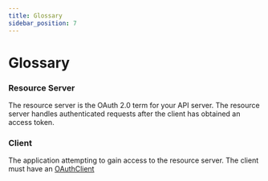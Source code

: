 ```yaml
---
title: Glossary
sidebar_position: 7
---
```


# Glossary

### Resource Server

The resource server is the OAuth 2.0 term for your API server. The resource server handles authenticated requests after the client has obtained an access token.

### Client

The application attempting to gain access to the resource server. The client must have an [OAuthClient](../getting_started/entities.md#client-entity)

[access_token_response]: https://www.oauth.com/oauth2-servers/access-tokens/access-token-response/ "Access Token Response"
[client_credentials]: https://www.oauth.com/oauth2-servers/access-tokens/client-credentials/ "Client Credentials Grant"
